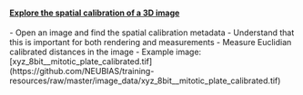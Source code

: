 <h4 id='explore3D'><a href="#explore3D">Explore the spatial calibration of a 3D image</a></h4>
  - Open an image and find the spatial calibration metadata
  - Understand that this is important for both rendering and measurements
  - Measure Euclidian calibrated distances in the image
  - Example image: [xyz_8bit__mitotic_plate_calibrated.tif](https://github.com/NEUBIAS/training-resources/raw/master/image_data/xyz_8bit__mitotic_plate_calibrated.tif)
